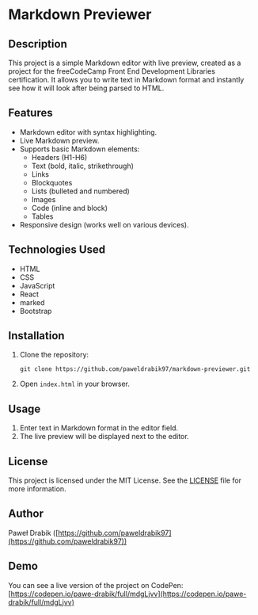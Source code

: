 # Markdown Previewer

## Description

This project is a simple Markdown editor with live preview, created as a project for the freeCodeCamp Front End Development Libraries certification. It allows you to write text in Markdown format and instantly see how it will look after being parsed to HTML.

## Features

*   Markdown editor with syntax highlighting.
*   Live Markdown preview.
*   Supports basic Markdown elements:
    *   Headers (H1-H6)
    *   Text (bold, italic, strikethrough)
    *   Links
    *   Blockquotes
    *   Lists (bulleted and numbered)
    *   Images
    *   Code (inline and block)
    *   Tables
*   Responsive design (works well on various devices).

## Technologies Used

*   HTML
*   CSS
*   JavaScript
*   React
*   marked
*   Bootstrap

## Installation

1.  Clone the repository:
    ```
    git clone https://github.com/paweldrabik97/markdown-previewer.git
    ```
2.  Open `index.html` in your browser.

## Usage

1.  Enter text in Markdown format in the editor field.
2.  The live preview will be displayed next to the editor.

## License

This project is licensed under the MIT License. See the [LICENSE](https://opensource.org/licenses/MIT) file for more information.

## Author

Paweł Drabik ([https://github.com/paweldrabik97](https://github.com/paweldrabik97))

## Demo

You can see a live version of the project on CodePen: [https://codepen.io/pawe-drabik/full/mdgLjvv](https://codepen.io/pawe-drabik/full/mdgLjvv)
